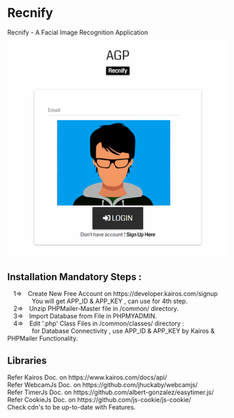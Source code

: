# Recnify
Recnify - A Facial Image Recognition Application
![Main-Image](https://github.com/adi987123/Recnify/blob/master/images/git-main.jpg)
<h2>Installation Mandatory Steps :</h2>
&emsp;1=>&emsp;Create New Free Account on https://developer.kairos.com/signup<br>
&emsp;&emsp;&emsp;&emsp;You will get APP_ID & APP_KEY , can use for 4th step.<br>
&emsp;2=>&emsp;Unzip PHPMailer-Master file in /common/ directory.<br>
&emsp;3=>&emsp;Import Database from File in PHPMYADMIN.<br>
&emsp;4=>&emsp;Edit '.php' Class Files in /common/classes/ directory :<br>
&emsp;&emsp;&emsp;&emsp;for Database Connectivity , use APP_ID & APP_KEY by Kairos & PHPMailer Functionality.
<h2>Libraries</h2>
Refer Kairos Doc. on https://www.kairos.com/docs/api/<br>
Refer WebcamJs Doc. on https://github.com/jhuckaby/webcamjs/<br>
Refer TimerJs Doc. on https://github.com/albert-gonzalez/easytimer.js/<br>
Refer CookieJs Doc. on https://github.com/js-cookie/js-cookie/<br>
Check cdn's to be up-to-date with Features.
